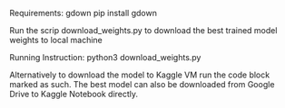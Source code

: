 Requirements:
gdown
pip install gdown

Run the scrip download_weights.py to download the best trained model weights
to local machine

Running Instruction:
python3 download_weights.py


Alternatively to download the model to Kaggle VM run the code block marked as such.
The best model can also be downloaded from Google Drive to Kaggle Notebook directly.
